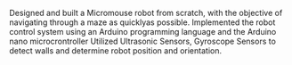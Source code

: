 Designed and built a Micromouse robot from scratch, with the objective of navigating through a maze as quicklyas possible.
Implemented the robot control system using an Arduino programming language and the Arduino nano microcrontroller
Utilized Ultrasonic Sensors, Gyroscope Sensors to detect walls and determine robot position and orientation.

